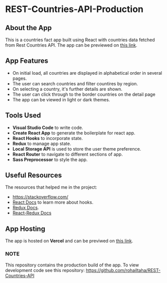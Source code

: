 # REST-Countries-API-Production
## About the App

This is a countries fact app built using React with countries data fetched from Rest Countries API. The app
can be previewed on [this link](https://rest-countries-api-rohail.vercel.app/).

## App Features

- On initial load, all countries are displayed in alphabetical order in several pages. 
- The user can search countries and filter countires by region. 
- On selecting a country, it's further details are shown.
- The user can click through to the border countries on the detail page
- The app can be viewed in light or dark themes. 

## Tools Used

- **Visual Studio Code** to write code.  
- **Create React App** to generate the boilerplate for react app. 
- **React Hooks** to incorporate state. 
- **Redux** to manage app state. 
- **Local Storage API** is used to store the user theme preference. 
- **React Router** to navigate to different sections of app.
- **Sass Preprocessor** to style the app.

##  Useful Resources
The resources that helped me in the project:
- https://stackoverflow.com/
- [React Docs](https://reactjs.org/docs/getting-started.html) to learn more about hooks.
- [Redux Docs](https://redux.js.org/introduction/getting-started).
- [React-Redux Docs](https://react-redux.js.org/introduction/getting-started) 

## App Hosting
The app is hosted on **Vercel** and can be previwed on [this link](https://rest-countries-api-rohail.vercel.app/).

### NOTE

This repository contains the production build of the app. To view development code see this repository: 
https://github.com/rohailtaha/REST-Countries-API
